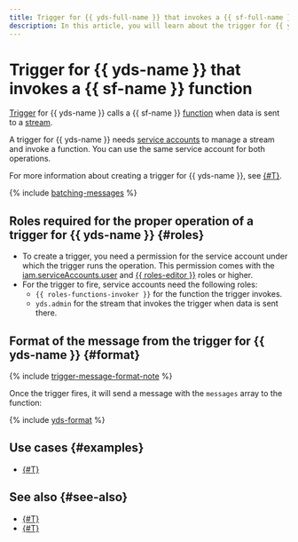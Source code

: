 ```yaml
---
title: Trigger for {{ yds-full-name }} that invokes a {{ sf-full-name }} function
description: In this article, you will learn about the trigger for {{ yds-name }} which calls the {{ sf-name }} function, the roles required for the trigger, and its message format.
---
```


# Trigger for {{ yds-name }} that invokes a {{ sf-name }} function

 [Trigger](../trigger/) for {{ yds-name }} calls a {{ sf-name }} [function](../function.md) when data is sent to a [stream](../../../data-streams/concepts/glossary.md#stream-concepts). 

A trigger for {{ yds-name }} needs [service accounts](../../../iam/concepts/users/service-accounts.md) to manage a stream and invoke a function. You can use the same service account for both operations.

For more information about creating a trigger for {{ yds-name }}, see [{#T}](../../operations/trigger/data-streams-trigger-create.md).

{% include [batching-messages](../../../_includes/functions/batching-messages.md) %}

## Roles required for the proper operation of a trigger for {{ yds-name }} {#roles}

* To create a trigger, you need a permission for the service account under which the trigger runs the operation. This permission comes with the [iam.serviceAccounts.user](../../../iam/concepts/access-control/roles.md#sa-user) and [{{ roles-editor }}](../../../iam/concepts/access-control/roles.md#editor) roles or higher.
* For the trigger to fire, service accounts need the following roles:
    * `{{ roles-functions-invoker }}` for the function the trigger invokes.
    * `yds.admin` for the stream that invokes the trigger when data is sent there.

## Format of the message from the trigger for {{ yds-name }} {#format}

{% include [trigger-message-format-note](../../../_includes/functions/trigger-message-format-note.md) %}

Once the trigger fires, it will send a message with the `messages` array to the function:

{% include [yds-format](../../../_includes/functions/yds-format.md) %}

## Use cases {#examples}

* [{#T}](../../tutorials/events-from-postbox-to-yds.md)

## See also {#see-also}

* [{#T}](../../../serverless-containers/concepts/trigger/data-streams-trigger.md)
* [{#T}](../../../api-gateway/concepts/trigger/data-streams-trigger.md)
